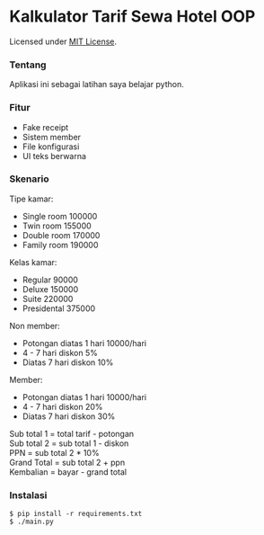Kalkulator Tarif Sewa Hotel OOP  
===============================  
Licensed under [MIT License](https://mit-license.org/).  
  
  
### Tentang  
Aplikasi ini sebagai latihan saya belajar python.  
  
  
### Fitur
* Fake receipt
* Sistem member
* File konfigurasi
* UI teks berwarna
  
  
### Skenario
Tipe kamar:
 * Single room     100000
 * Twin room       155000
 * Double room     170000
 * Family room     190000
  
Kelas kamar:
 * Regular          90000
 * Deluxe          150000
 * Suite           220000
 * Presidental     375000
  
Non member:
 * Potongan diatas 1 hari    10000/hari
 * 4 - 7 hari diskon   5%
 * Diatas 7 hari diskon     10%
  
Member:
 * Potongan diatas 1 hari    10000/hari
 * 4 - 7 hari diskon  20%
 * Diatas 7 hari diskon     30%
  
Sub total 1 = total tarif - potongan  
Sub total 2 = sub total 1 - diskon  
PPN = sub total 2 * 10%  
Grand Total = sub total 2 + ppn  
Kembalian = bayar - grand total  
  
  
### Instalasi
```console
$ pip install -r requirements.txt
$ ./main.py
```

